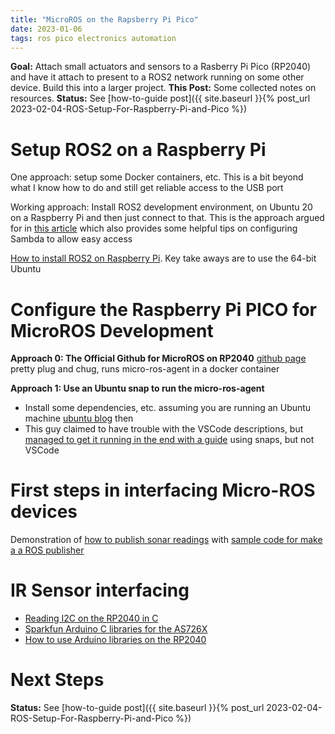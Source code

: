 ```yaml
---
title: "MicroROS on the Rapsberry Pi Pico"
date: 2023-01-06
tags: ros pico electronics automation
---
```


**Goal:** Attach small actuators and sensors to a Rasberry Pi Pico (RP2040) and have it attach to present to a ROS2 network running on some other device.  Build this into a larger project.
**This Post:** Some collected notes on resources. 
**Status:** See [how-to-guide post]({{ site.baseurl }}{% post_url 2023-02-04-ROS-Setup-For-Raspberry-Pi-and-Pico %})


# Setup ROS2 on a Raspberry Pi

One approach:  setup some Docker containers, etc.  This is a bit beyond what I know how to do and still get reliable access to the USB port


Working approach:  Install ROS2 development environment, on Ubuntu 20 on a Raspberry Pi and then just connect to that.  This is the approach argued for in [this article](https://robofoundry.medium.com/easy-development-setup-for-robotics-using-ros2-and-raspberry-pi-53ecaddd857e) which also provides some helpful tips on configuring Sambda to allow easy access

[How to install ROS2 on Raspberry Pi](https://docs.ros.org/en/foxy/How-To-Guides/Installing-on-Raspberry-Pi.html).  Key take aways are to use the 64-bit Ubuntu

# Configure the Raspberry Pi PICO for MicroROS Development

**Approach 0:  The Official Github for MicroROS on RP2040** [github page](https://github.com/micro-ROS/micro_ros_raspberrypi_pico_sdk) pretty plug and chug, runs micro-ros-agent in a docker container

**Approach 1: Use an Ubuntu snap to run the micro-ros-agent**

* Install some dependencies, etc. assuming you are running an Ubuntu machine [ubuntu blog](https://ubuntu.com/blog/getting-started-with-micro-ros-on-raspberry-pi-pico)
then 
* This guy claimed to have trouble with the VSCode descriptions, but [managed to get it running in the end with a guide](https://robofoundry.medium.com/raspberry-pi-pico-ros2-via-micro-ros-actually-working-in-1-hr-9f7a3782d3e3) using snaps, but not VSCode


# First steps in interfacing Micro-ROS devices 

Demonstration of [how to publish sonar readings](https://canonical.com/blog/hc-sr04-with-the-raspberry-pi-pico-and-micro-ros) with
[sample code for make a a ROS publisher](https://github.com/artivis/mico_ros/blob/master/src/range_node.cpp)

# IR Sensor interfacing

* [Reading I2C on the RP2040 in C](https://www.digikey.com/en/maker/projects/raspberry-pi-pico-rp2040-i2c-example-with-micropython-and-cc/47d0c922b79342779cdbd4b37b7eb7e2)
* [Sparkfun Arduino C libraries for the AS726X](https://github.com/sparkfun/Sparkfun_AS726X_Arduino_Library)
* [How to use Arduino libraries on the RP2040](https://www.hackster.io/fhdm-dev/use-arduino-libraries-with-the-rasperry-pi-pico-c-c-sdk-eff55c?f=1)

# Next Steps

**Status:** See [how-to-guide post]({{ site.baseurl }}{% post_url 2023-02-04-ROS-Setup-For-Raspberry-Pi-and-Pico %})